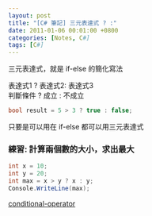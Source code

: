```yaml
---
layout: post
title: "[C# 筆記] 三元表達式 ? :"
date: 2011-01-06 00:01:00 +0800
categories: [Notes, C#]
tags: [C#]
---
```


三元表達式，就是 if-else 的簡化寫法 

表達式1 ? 表達式2: 表達式3  
判斷條件 ? 成立 : 不成立    

```c#
bool result = 5 > 3 ? true : false;
```

只要是可以用在 if-else 都可以用三元表達式

### 練習: 計算兩個數的大小，求出最大
```c#
int x = 10;
int y = 20;
int max = x > y ? x : y;
Console.WriteLine(max);
```

[conditional-operator](https://learn.microsoft.com/zh-tw/dotnet/csharp/language-reference/operators/conditional-operator)